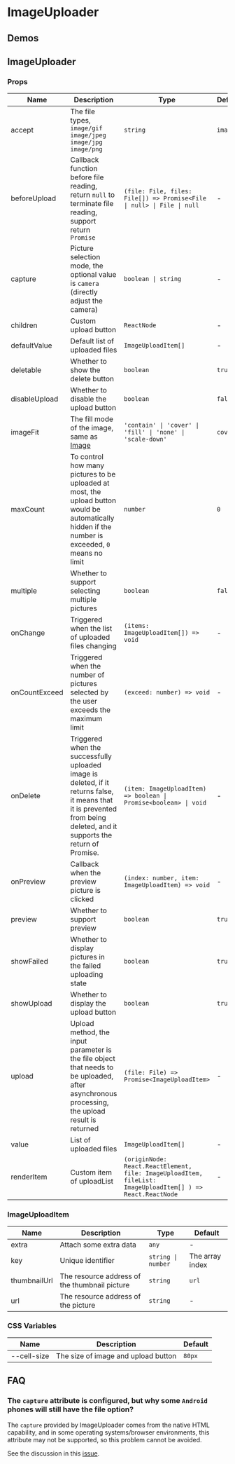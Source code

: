 # ImageUploader <Experimental></Experimental>

## Demos

<code src="./demos/demo1.tsx"></code>

<code src="./demos/demo2.tsx"></code>

## ImageUploader

### Props

| Name          | Description                                                                                                                                                              | Type                                                                                                       | Default   |
| ------------- | ------------------------------------------------------------------------------------------------------------------------------------------------------------------------ | ---------------------------------------------------------------------------------------------------------- | --------- |
| accept        | The file types, `image/gif` `image/jpeg` `image/jpg` `image/png`                                                                                                         | `string`                                                                                                   | `image/*` |
| beforeUpload  | Callback function before file reading, return `null` to terminate file reading, support return `Promise`                                                                 | `(file: File, files: File[]) => Promise<File \| null> \| File \| null`                                     | -         |
| capture       | Picture selection mode, the optional value is `camera` (directly adjust the camera)                                                                                      | `boolean \| string`                                                                                        | -         |
| children      | Custom upload button                                                                                                                                                     | `ReactNode`                                                                                                | -         |
| defaultValue  | Default list of uploaded files                                                                                                                                           | `ImageUploadItem[]`                                                                                        | -         |
| deletable     | Whether to show the delete button                                                                                                                                        | `boolean`                                                                                                  | `true`    |
| disableUpload | Whether to disable the upload button                                                                                                                                     | `boolean`                                                                                                  | `false`   |
| imageFit      | The fill mode of the image, same as [Image](/components/image#props)                                                                                                     | `'contain' \| 'cover' \| 'fill' \| 'none' \| 'scale-down'`                                                 | `cover`   |
| maxCount      | To control how many pictures to be uploaded at most, the upload button would be automatically hidden if the number is exceeded, `0` means no limit                       | `number`                                                                                                   | `0`       |
| multiple      | Whether to support selecting multiple pictures                                                                                                                           | `boolean`                                                                                                  | `false`   |
| onChange      | Triggered when the list of uploaded files changing                                                                                                                       | `(items: ImageUploadItem[]) => void`                                                                       | -         |
| onCountExceed | Triggered when the number of pictures selected by the user exceeds the maximum limit                                                                                     | `(exceed: number) => void`                                                                                 | -         |
| onDelete      | Triggered when the successfully uploaded image is deleted, if it returns false, it means that it is prevented from being deleted, and it supports the return of Promise. | `(item: ImageUploadItem) => boolean \| Promise<boolean> \| void`                                           | -         |
| onPreview     | Callback when the preview picture is clicked                                                                                                                             | `(index: number, item: ImageUploadItem) => void`                                                           | -         |
| preview       | Whether to support preview                                                                                                                                               | `boolean`                                                                                                  | `true`    |
| showFailed    | Whether to display pictures in the failed uploading state                                                                                                                | `boolean`                                                                                                  | `true`    |
| showUpload    | Whether to display the upload button                                                                                                                                     | `boolean`                                                                                                  | `true`    |
| upload        | Upload method, the input parameter is the file object that needs to be uploaded, after asynchronous processing, the upload result is returned                            | `(file: File) => Promise<ImageUploadItem>`                                                                 | -         |
| value         | List of uploaded files                                                                                                                                                   | `ImageUploadItem[]`                                                                                        | -         |
| renderItem    | Custom item of uploadList                                                                                                                                                | `(originNode: React.ReactElement, file: ImageUploadItem, fileList: ImageUploadItem[] ) => React.ReactNode` | -         |

### ImageUploadItem

| Name         | Description                                   | Type               | Default         |
| ------------ | --------------------------------------------- | ------------------ | --------------- |
| extra        | Attach some extra data                        | `any`              | -               |
| key          | Unique identifier                             | `string \| number` | The array index |
| thumbnailUrl | The resource address of the thumbnail picture | `string`           | `url`           |
| url          | The resource address of the picture           | `string`           | -               |

### CSS Variables

| Name        | Description                         | Default |
| ----------- | ----------------------------------- | ------- |
| --cell-size | The size of image and upload button | `80px`  |

## FAQ

### The `capture` attribute is configured, but why some `Android` phones will still have the file option?

The `capture` provided by ImageUploader comes from the native HTML capability, and in some operating systems/browser environments, this attribute may not be supported, so this problem cannot be avoided.

See the discussion in this [issue](https://github.com/ant-design/ant-design-mobile/issues/5254).
